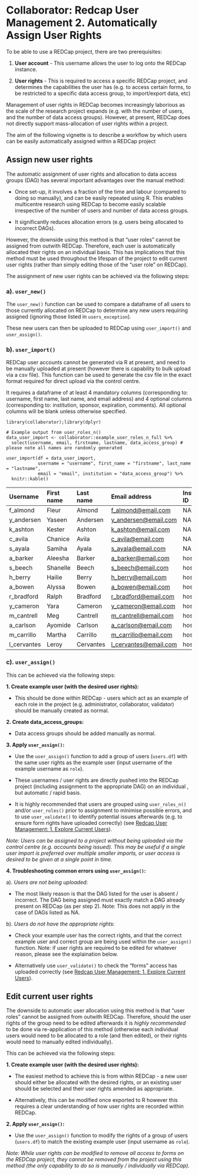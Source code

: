 Collaborator: Redcap User Management 2. Automatically Assign User Rights
========================================================================

To be able to use a REDCap project, there are two prerequisites:

1.  **User account** - This username allows the user to log onto the
    REDCap instance.

2.  **User rights** - This is required to access a specific REDCap
    project, and determines the capabilities the user has (e.g. to
    access certain forms, to be restricted to a specific data access
    group, to import/export data, etc)

Management of user rights in REDCap becomes increasingly laborious as
the scale of the research project expands (e.g. with the number of
users, and the number of data access groups). However, at present,
REDCap does not directly support mass-allocation of user rights within a
project.

The aim of the following vignette is to describe a workflow by which
users can be easily automatically assigned within a REDCap project

Assign new user rights
----------------------

The automatic assignment of user rights and allocation to data access
groups (DAG) has several important advantages over the manual method:

-   Once set-up, it involves a fraction of the time and labour (compared
    to doing so manually), and can be easily repeated using R. This
    enables multicentre research using REDCap to become easily scalable
    irrespective of the number of users and number of data access
    groups.

-   It significantly reduces allocation errors (e.g. users being
    allocated to incorrect DAGs).

However, the downside using this method is that “user roles” cannot be
assigned from outwith REDCap. Therefore, each user is automatically
allocated their rights on an individual basis. This has implications
that this method must be used throughout the lifespan of the project to
edit current user rights (rather than simply editing those of the “user
role” on REDCap).

The assignment of new user rights can be achieved via the following
steps:

### a). `user_new()`

The `user_new()` function can be used to compare a dataframe of all
users to those currently allocated on REDCap to determine any new users
requiring assigned (ignoring those listed in `users_exception`).

These new users can then be uploaded to REDCap using `user_import()` and
`user_assign()`.

### b). `user_import()`

REDCap user accounts cannot be generated via R at present, and need to
be manually uploaded at present (however there is capability to bulk
upload via a csv file). This function can be used to generate the csv
file in the exact format required for direct upload via the control
centre.

It requires a dataframe of at least 4 mandatory columns (corresponding
to: username, first name, last name, and email address) and 4 optional
columns (corresponding to: institution, sponsor, expiration, comments).
All optional columns will be blank unless otherwise specified.

    library(collaborator);library(dplyr)

    # Example output from user_roles_n()
    data_user_import <- collaborator::example_user_roles_n_full %>%
      select(username, email, firstname, lastname, data_access_group) # please note all names are randomly generated

    user_import(df = data_user_import,
                username = "username", first_name = "firstname", last_name = "lastname",
                email = "email", institution = "data_access_group") %>%
      knitr::kable()

<table>
<thead>
<tr class="header">
<th style="text-align: left;">Username</th>
<th style="text-align: left;">First name</th>
<th style="text-align: left;">Last name</th>
<th style="text-align: left;">Email address</th>
<th style="text-align: left;">Institution ID</th>
<th style="text-align: left;">Sponsor username</th>
<th style="text-align: left;">Expiration</th>
<th style="text-align: left;">Comments</th>
</tr>
</thead>
<tbody>
<tr class="odd">
<td style="text-align: left;">f_almond</td>
<td style="text-align: left;">Fleur</td>
<td style="text-align: left;">Almond</td>
<td style="text-align: left;"><a href="mailto:f_almond@email.com">f_almond@email.com</a></td>
<td style="text-align: left;">NA</td>
<td style="text-align: left;"></td>
<td style="text-align: left;"></td>
<td style="text-align: left;"></td>
</tr>
<tr class="even">
<td style="text-align: left;">y_andersen</td>
<td style="text-align: left;">Yaseen</td>
<td style="text-align: left;">Andersen</td>
<td style="text-align: left;"><a href="mailto:y_andersen@email.com">y_andersen@email.com</a></td>
<td style="text-align: left;">NA</td>
<td style="text-align: left;"></td>
<td style="text-align: left;"></td>
<td style="text-align: left;"></td>
</tr>
<tr class="odd">
<td style="text-align: left;">k_ashton</td>
<td style="text-align: left;">Kester</td>
<td style="text-align: left;">Ashton</td>
<td style="text-align: left;"><a href="mailto:k_ashton@email.com">k_ashton@email.com</a></td>
<td style="text-align: left;">NA</td>
<td style="text-align: left;"></td>
<td style="text-align: left;"></td>
<td style="text-align: left;"></td>
</tr>
<tr class="even">
<td style="text-align: left;">c_avila</td>
<td style="text-align: left;">Chanice</td>
<td style="text-align: left;">Avila</td>
<td style="text-align: left;"><a href="mailto:c_avila@email.com">c_avila@email.com</a></td>
<td style="text-align: left;">NA</td>
<td style="text-align: left;"></td>
<td style="text-align: left;"></td>
<td style="text-align: left;"></td>
</tr>
<tr class="odd">
<td style="text-align: left;">s_ayala</td>
<td style="text-align: left;">Samiha</td>
<td style="text-align: left;">Ayala</td>
<td style="text-align: left;"><a href="mailto:s_ayala@email.com">s_ayala@email.com</a></td>
<td style="text-align: left;">NA</td>
<td style="text-align: left;"></td>
<td style="text-align: left;"></td>
<td style="text-align: left;"></td>
</tr>
<tr class="even">
<td style="text-align: left;">a_barker</td>
<td style="text-align: left;">Aleesha</td>
<td style="text-align: left;">Barker</td>
<td style="text-align: left;"><a href="mailto:a_barker@email.com">a_barker@email.com</a></td>
<td style="text-align: left;">hospital_A</td>
<td style="text-align: left;"></td>
<td style="text-align: left;"></td>
<td style="text-align: left;"></td>
</tr>
<tr class="odd">
<td style="text-align: left;">s_beech</td>
<td style="text-align: left;">Shanelle</td>
<td style="text-align: left;">Beech</td>
<td style="text-align: left;"><a href="mailto:s_beech@email.com">s_beech@email.com</a></td>
<td style="text-align: left;">hospital_B</td>
<td style="text-align: left;"></td>
<td style="text-align: left;"></td>
<td style="text-align: left;"></td>
</tr>
<tr class="even">
<td style="text-align: left;">h_berry</td>
<td style="text-align: left;">Hailie</td>
<td style="text-align: left;">Berry</td>
<td style="text-align: left;"><a href="mailto:h_berry@email.com">h_berry@email.com</a></td>
<td style="text-align: left;">hospital_B</td>
<td style="text-align: left;"></td>
<td style="text-align: left;"></td>
<td style="text-align: left;"></td>
</tr>
<tr class="odd">
<td style="text-align: left;">a_bowen</td>
<td style="text-align: left;">Alyssa</td>
<td style="text-align: left;">Bowen</td>
<td style="text-align: left;"><a href="mailto:a_bowen@email.com">a_bowen@email.com</a></td>
<td style="text-align: left;">hospital_C</td>
<td style="text-align: left;"></td>
<td style="text-align: left;"></td>
<td style="text-align: left;"></td>
</tr>
<tr class="even">
<td style="text-align: left;">r_bradford</td>
<td style="text-align: left;">Ralph</td>
<td style="text-align: left;">Bradford</td>
<td style="text-align: left;"><a href="mailto:r_bradford@email.com">r_bradford@email.com</a></td>
<td style="text-align: left;">hospital_C</td>
<td style="text-align: left;"></td>
<td style="text-align: left;"></td>
<td style="text-align: left;"></td>
</tr>
<tr class="odd">
<td style="text-align: left;">y_cameron</td>
<td style="text-align: left;">Yara</td>
<td style="text-align: left;">Cameron</td>
<td style="text-align: left;"><a href="mailto:y_cameron@email.com">y_cameron@email.com</a></td>
<td style="text-align: left;">hospital_D</td>
<td style="text-align: left;"></td>
<td style="text-align: left;"></td>
<td style="text-align: left;"></td>
</tr>
<tr class="even">
<td style="text-align: left;">m_cantrell</td>
<td style="text-align: left;">Meg</td>
<td style="text-align: left;">Cantrell</td>
<td style="text-align: left;"><a href="mailto:m_cantrell@email.com">m_cantrell@email.com</a></td>
<td style="text-align: left;">hospital_D</td>
<td style="text-align: left;"></td>
<td style="text-align: left;"></td>
<td style="text-align: left;"></td>
</tr>
<tr class="odd">
<td style="text-align: left;">a_carlson</td>
<td style="text-align: left;">Ayomide</td>
<td style="text-align: left;">Carlson</td>
<td style="text-align: left;"><a href="mailto:a_carlson@email.com">a_carlson@email.com</a></td>
<td style="text-align: left;">hospital_A</td>
<td style="text-align: left;"></td>
<td style="text-align: left;"></td>
<td style="text-align: left;"></td>
</tr>
<tr class="even">
<td style="text-align: left;">m_carrillo</td>
<td style="text-align: left;">Martha</td>
<td style="text-align: left;">Carrillo</td>
<td style="text-align: left;"><a href="mailto:m_carrillo@email.com">m_carrillo@email.com</a></td>
<td style="text-align: left;">hospital_B</td>
<td style="text-align: left;"></td>
<td style="text-align: left;"></td>
<td style="text-align: left;"></td>
</tr>
<tr class="odd">
<td style="text-align: left;">l_cervantes</td>
<td style="text-align: left;">Leroy</td>
<td style="text-align: left;">Cervantes</td>
<td style="text-align: left;"><a href="mailto:l_cervantes@email.com">l_cervantes@email.com</a></td>
<td style="text-align: left;">hospital_D</td>
<td style="text-align: left;"></td>
<td style="text-align: left;"></td>
<td style="text-align: left;"></td>
</tr>
</tbody>
</table>

### c). `user_assign()`

This can be achieved via the following steps:

**1. Create example user (with the desired user rights):**

-   This should be done within REDCap - users which act as an example of
    each role in the project (e.g. administrator, collaborator,
    validator) should be manually created as normal.

**2. Create data\_access\_groups:**

-   Data access groups should be added manually as normal.

**3. Apply `user_assign()`:**

-   Use the `user_assign()` function to add a group of users
    (`users.df`) with the same user rights as the example user (input
    username of the example username as `role`).

-   These usernames / user rights are directly pushed into the REDCap
    project (including assignment to the appropriate DAG) on an
    individual , but automatic / rapid basis.

-   It is highly recommended that users are grouped using
    `user_roles_n()` and/or `user_roles()` prior to assignment to
    minimise possible errors, and to use `user_validate()` to identify
    potential issues afterwards (e.g. to ensure form rights have
    uploaded correctly) (see [Redcap User Management: 1. Explore Current
    Users](https://github.com/kamclean/collaborator/blob/master/vignettes/vignette_user_1_explore.Rmd)).

*Note: Users can be assigned to a project without being uploaded via the
control centre (e.g. accounts being issued). This may be useful if a
single user import is preferred over multiple smaller imports, or user
access is desired to be given at a single point in time.*

**4. Troubleshooting common errors using `user_assign()`:**

a). *Users are not being uploaded*:

-   The most likely reason is that the DAG listed for the user is absent
    / incorrect. The DAG being assigned must exactly match a DAG already
    present on REDCap (as per step 2). Note: This does not apply in the
    case of DAGs listed as NA.

b). *Users do not have the appropriate rights*:

-   Check your example user has the correct rights, and that the correct
    example user and correct group are being used within the
    `user_assign()` function. Note: if user rights are required to be
    edited for whatever reason, please see the explaination below.

-   Alternatively use `user_validate()` to check the “forms” access has
    uploaded correctly (see [Redcap User Management: 1. Explore Current
    Users](https://github.com/kamclean/collaborator/blob/master/vignettes/vignette_user_1_explore.Rmd)).

Edit current user rights
------------------------

The downside to automatic user allocation using this method is that
“user roles” cannot be assigned from outwith REDCap. Therefore, should
the user rights of the group need to be edited afterwards it is *highly
recommended* to be done via re-application of this method (otherwise
each individual users would need to be allocated to a role (and then
edited), or their rights would need to manually edited individually).

This can be achieved via the following steps:

**1. Create example user (with the desired user rights):**

-   The easiest method to achieve this is from within REDCap - a new
    user should either be allocated with the desired rights, or an
    existing user should be selected and their user rights amended as
    appropriate.

-   Alternatively, this can be modified once exported to R however this
    requires a clear understanding of how user rights are recorded
    within REDCap.

**2. Apply `user_assign()`:**

-   Use the `user_assign()` function to modify the rights of a group of
    users (`users.df`) to match the existing example user (input
    username as `role`).

*Note: While user rights can be modified to remove all access to forms
on the REDCap project, they cannot be removed from the project using
this method (the only capability to do so is manually / individually via
REDCap).*
